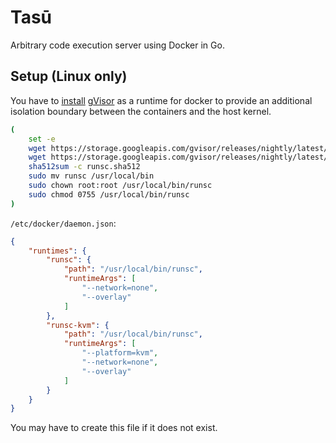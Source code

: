 # Tasū

Arbitrary code execution server using Docker in Go.

## Setup (Linux only)
You have to [install](https://gvisor.dev/docs/user_guide/docker/) [gVisor](https://github.com/google/gvisor) as a runtime for docker to provide an additional isolation boundary between the containers and the host kernel.

```sh
(
    set -e 
    wget https://storage.googleapis.com/gvisor/releases/nightly/latest/runsc
    wget https://storage.googleapis.com/gvisor/releases/nightly/latest/runsc.sha512
    sha512sum -c runsc.sha512
    sudo mv runsc /usr/local/bin
    sudo chown root:root /usr/local/bin/runsc
    sudo chmod 0755 /usr/local/bin/runsc
)
```

`/etc/docker/daemon.json`:
```json
{
    "runtimes": {
        "runsc": {
            "path": "/usr/local/bin/runsc",
            "runtimeArgs": [
                "--network=none",
                "--overlay"
            ]
        },
        "runsc-kvm": {
            "path": "/usr/local/bin/runsc",
            "runtimeArgs": [
                "--platform=kvm",
                "--network=none",
                "--overlay"
            ]
        }
    }
}
```
You may have to create this file if it does not exist.
